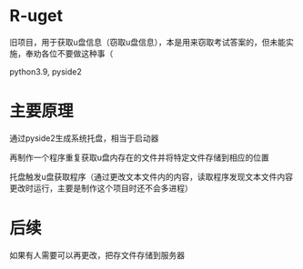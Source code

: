 # R-uget
 旧项目，用于获取u盘信息（窃取u盘信息），本是用来窃取考试答案的，但未能实施，奉劝各位不要做这种事（

 python3.9, pyside2
# 主要原理
 通过pyside2生成系统托盘，相当于启动器

 再制作一个程序重复获取u盘内存在的文件并将特定文件存储到相应的位置
 
 托盘触发u盘获取程序（通过更改文本文件内的内容，读取程序发现文本文件内容更改时运行，主要是制作这个项目时还不会多进程）
# 后续
 如果有人需要可以再更改，把存文件存储到服务器